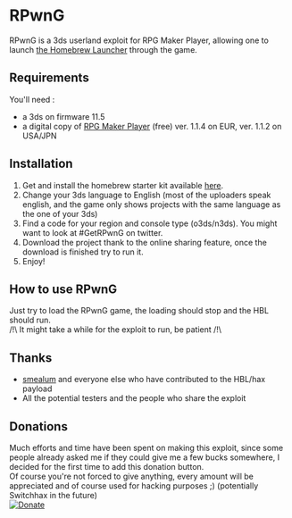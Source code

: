 # RPwnG
RPwnG is a 3ds userland exploit for RPG Maker Player, allowing one to launch
[the Homebrew Launcher](http://smealum.github.io/3ds/) through the game.
## Requirements
You'll need :  
* a 3ds on firmware 11.5
* a digital copy of [RPG Maker Player](http://www.nintendo.com/games/detail/rpg-maker-player-3ds) (free) ver. 1.1.4 on EUR, ver. 1.1.2 on USA/JPN

## Installation
1. Get and install the homebrew starter kit available [here](http://smealum.github.io/3ds/).
2. Change your 3ds language to English (most of the uploaders speak english, and the game only shows projects with the same language as the one of your 3ds)
3. Find a code for your region and console type (o3ds/n3ds). You might want to look at #GetRPwnG on twitter.
4. Download the project thank to the online sharing feature, once the download is finished try to run it.
5. Enjoy!

## How to use RPwnG
Just try to load the RPwnG game, the loading should stop and the HBL should run.  
/!\ It might take a while for the exploit to run, be patient /!\

## Thanks
* [smealum](https://github.com/smealum) and everyone else who have contributed to the HBL/hax payload
* All the potential testers and the people who share the exploit

## Donations  
Much efforts and time have been spent on making this exploit, since some people already asked me if they could give me a few bucks somewhere, I decided for the first time to add this donation button.  
Of course you're not forced to give anything, every amount will be appreciated and of course used for hacking purposes ;) (potentially Switchhax in the future)  
[![Donate](https://www.paypalobjects.com/en_US/i/btn/btn_donate_LG.gif)](https://www.paypal.com/cgi-bin/webscr?cmd=_s-xclick&hosted_button_id=MN78A7NRKN8W4)
